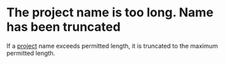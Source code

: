
# The project name is too long. Name has been truncated

If a  [project](b8bdf64f-5920-1ae9-16d0-b26d09524a30.md) name exceeds permitted length, it is truncated to the maximum permitted length.

